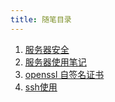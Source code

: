 ```yaml
---
title: 随笔目录
---
```


1. [服务器安全](1-server-security)
2. [服务器使用笔记](2-server_note)
3. [openssl 自签名证书](3-openssl)
4. [ssh使用](4-ssh)